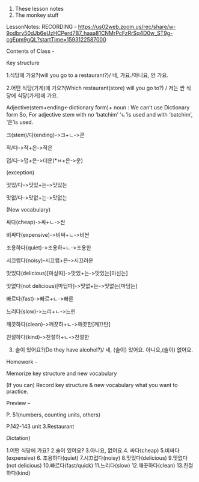 1. These lesson notes
2. The monkey stuff

LessonNotes:
RECORDING - https://us02web.zoom.us/rec/share/w-9odbrv50dJb6eUzHCPerd7B7_haaa81CNMrPcFzRrSq4D0w_ST9g-cgEpm9gQL?startTime=1593122587000

Contents of
Class -

Key structure

1.식당에 가요?(will you go to a restaurant?)/ 네, 가요./아니요, 안 가요.

2.어떤 식당(가게)에 가요?(Which restaurant(store) will you go
to?) / 저는 싼 식당에 식당(가게)에 가요.

Adjective(stem+ending<-dictionary form)+ noun : We can’t
use Dictionary form So, For adjective stem with no ‘batchim’ ‘ㄴ’is
used and with ‘batchim’, ‘은’is used.

크(stem)/다(ending)->크+ㄴ->큰

작/다->작+은->작은

덥/다->덥+은->더운(\*ㅂ+은->운)

(exception)

맛있/다->맛있+는->맛있는

맛없/다->맛없+는->맛없는

(New vocabulary)

싸다(cheap)->싸+ㄴ->싼

비싸다(expensive)->비싸+ㄴ->비싼

조용하다(quiet)->조용하+ㄴ->조용한

시끄럽다(noisy)-시끄럽+은->시끄러운

맛있다(delicious)[마싣따]->맛있+는->맛있는[마신는]

맛없다(not delicious)[마덥따]->맛없+는->맛없는[마덤는]

빠르다(fast)->빠르+ㄴ->빠른

느리다(slow)->느리+ㄴ->느린

깨끗하다(clean)->깨끗하+ㄴ->깨끗한[깨끄탄]

친절하다(kind)->친절하+ㄴ->친절한

3. 술이 있어요?(Do they have alcohol?)/
   네, (술이) 있어요. 아니요,(술이) 없어요.

Homework –

Memorize key structure and new
vocabulary

(If you can) Record key
structure & new vocabulary what you want to practice.

Preview –

P. 51(numbers, counting units,
others)

P.142-143 unit 3.Restaurant

Dictation)

1.어떤 식당에 가요? 2.술이 있어요? 3.아니요, 없어요.4. 싸다(cheap) 5.비싸다(expensive) 6. 조용하다(quiet) 7.시끄럽다(noisy) 8.맛있다(delicious) 9.맛없다(not delicious) 10.빠르다(fast/quick) 11.느리다(slow) 12.깨끗하다(clean) 13.친절하다(kind)

